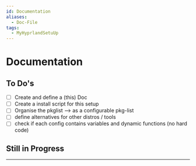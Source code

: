 ```yaml
---
id: Documentation
aliases:
  - Doc-File
tags:
  - MyHyprlandSetuUp
---
```


# Documentation

## **To Do's**

- [ ] Create and define a (this) Doc
- [ ] Create a install script for this setup
- [ ] Organise the pkglist --> as a configurable pkg-list
- [ ] define alternatives for other distros / tools
- [ ] check if each config contains variables and dynamic functions (no hard code)

## Still in Progress

---
